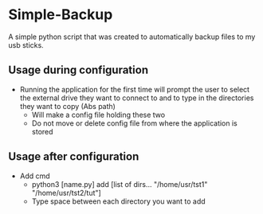 # Simple-Backup
A simple python script that was created to automatically backup files to my usb sticks.

## Usage during configuration
- Running the application for the first time will prompt the user to select the external drive they want to connect to and to type in the directories they want to copy (Abs path)
    - Will make a config file holding these two
    - Do not move or delete config file from where the application is stored

## Usage after configuration
- Add cmd
    - python3 [name.py] add [list of dirs... "/home/usr/tst1" "/home/usr/tst2/tut"]
    - Type space between each directory you want to add